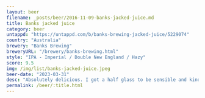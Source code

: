 ```yaml
---
layout: beer
filename: _posts/beer/2016-11-09-banks-jacked-juice.md
title: Banks jacked juice
category: beer
untappd: "https://untappd.com/b/banks-brewing-jacked-juice/5229074"
country: "Australia"
brewery: "Banks Brewing"
breweryURL: "/brewery/banks-brewing.html"
style: "IPA - Imperial / Double New England / Hazy"
score: 9.5
img: /img/list/banks-jacked-juice.jpeg
beer-date: "2023-03-31"
desc: "Absolutely delicious. I got a half glass to be sensible and kind of regretted it. So full of fruit"
permalink: /beer/:title.html
---
```

